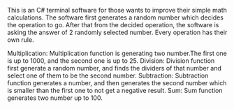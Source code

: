 This is an C# terminal software for those wants to improve their simple math calculations. The software first generates a random number which decides the operation to go. After that from the decided operation, the software is asking the answer of 2 randomly selected number. Every operation has their own rule.

Multiplication: Multiplication function is generating two number.The first one is up to 1000, and the second one is up to 25.
Division: Division function first generate a random number, and finds the dividers of that number and select one of them to be the second number.
Subtraction: Subtraction function generates a number, and then generates the second number which is smaller than the first one to not get a negative result.
Sum: Sum function generates two number up to 100.

